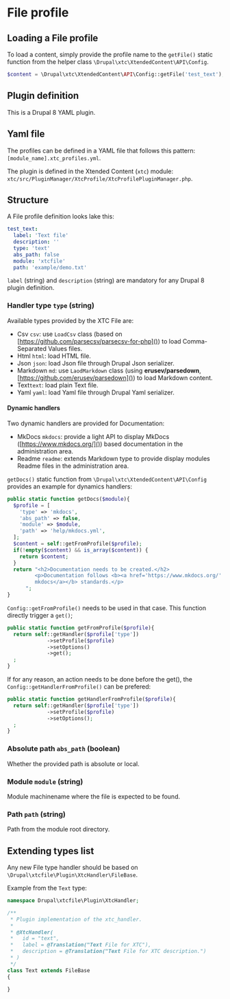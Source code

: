 # File profile

## Loading a File profile

To load a content, simply provide the profile name to the `getFile()` static function from the helper class `\Drupal\xtc\XtendedContent\API\Config`. 

```php
$content = \Drupal\xtc\XtendedContent\API\Config::getFile('test_text');
```

## Plugin definition

This is a Drupal 8 YAML plugin.

## Yaml file

The profiles can be defined in a YAML file that follows this pattern: 
`[module_name].xtc_profiles.yml`.

The plugin is defined in the Xtended Content (`xtc`) module: `xtc/src/PluginManager/XtcProfile/XtcProfilePluginManager.php`.

## Structure

A File profile definition looks lake this:

```yaml
test_text:
  label: 'Text file'
  description: ''
  type: 'text'
  abs_path: false
  module: 'xtcfile'
  path: 'example/demo.txt'
```

`label` (string) and `description` (string) are mandatory for any Drupal 8 plugin definition.

### Handler type `type` (string)

Available types provided by the XTC File are:

- Csv `csv`: use `LoadCsv` class (based on [https://github.com/parsecsv/parsecsv-for-php]()) to load Comma-Separated Values files. 
- Html `html`: load HTML file. 
- Json `json`: load Json file through Drupal Json serializer.
- Markdown `md`: use `LaodMarkdown` class (using **erusev/parsedown**, [https://github.com/erusev/parsedown]()) to load Markdown content.  
- Text`text`: load plain Text file.
- Yaml `yaml`: load Yaml file through Drupal Yaml serializer.

#### Dynamic handlers

Two dynamic handlers are provided for Documentation:

- MkDocs `mkdocs`: provide a light API to display MkDocs ([https://www.mkdocs.org/]()) based documentation in the administration area.
- Readme `readme`: extends Markdown type to provide display modules Readme files in the administration area.

`getDocs()` static function from `\Drupal\xtc\XtendedContent\API\Config` provides an example for dynamics handlers:

```php
public static function getDocs($module){
  $profile = [
    'type' => 'mkdocs',
    'abs_path' => false,
    'module' => $module,
    'path' => 'help/mkdocs.yml',
  ];
  $content = self::getFromProfile($profile);
  if(!empty($content) && is_array($content)) {
    return $content;
  }
  return "<h2>Documentation needs to be created.</h2>
         <p>Documentation follows <b><a href='https://www.mkdocs.org/' target='_blank'>
         mkdocs</a></b> standards.</p>
      ";
}
``` 

`Config::getFromProfile()` needs to be used in that case.
This function directly trigger a `get()`;

```php
public static function getFromProfile($profile){
  return self::getHandler($profile['type'])
             ->setProfile($profile)
             ->setOptions()
             ->get();
  ;
}
```

If for any reason, an action needs to be done before the get(), the `Config::getHandlerFromProfile()` can be prefered: 

```php
public static function getHandlerFromProfile($profile){
  return self::getHandler($profile['type'])
             ->setProfile($profile)
             ->setOptions();
  ;
}
```

### Absolute path `abs_path` (boolean)

Whether the provided path is absolute or local.

### Module `module` (string)

Module machinename where the file is expected to be found.

### Path `path` (string)

Path from the module root directory.


## Extending types list

Any new File type handler should be based on `\Drupal\xtcfile\Plugin\XtcHandler\FileBase`.

Example from the `Text` type:

```php
namespace Drupal\xtcfile\Plugin\XtcHandler;

/**
 * Plugin implementation of the xtc_handler.
 *
 * @XtcHandler(
 *   id = "text",
 *   label = @Translation("Text File for XTC"),
 *   description = @Translation("Text File for XTC description.")
 * )
 */
class Text extends FileBase
{

}
```